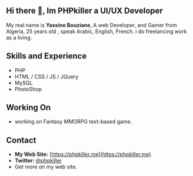 ## Hi there 👋, Im PHPkiller a UI/UX Developer
My real name is **Yassine Bouziane**, A web Developer, and Gamer from Algeria, 25 years old , speak Arabic, English, French.
i do freelancing work as a living.

## Skills and Experience
- PHP 
- HTML / CSS / JS / JQuery
- MySQL
- PhotoShop

## Working On
- working on Fantasy MMORPG text-based game.

## Contact
- **My Web Site:** [https://phpkiller.me](https://phpkiller.me)  
- **Twitter:** [@phpkiller](https://twitter.com/phpkiller)
- Get more on my web site.
